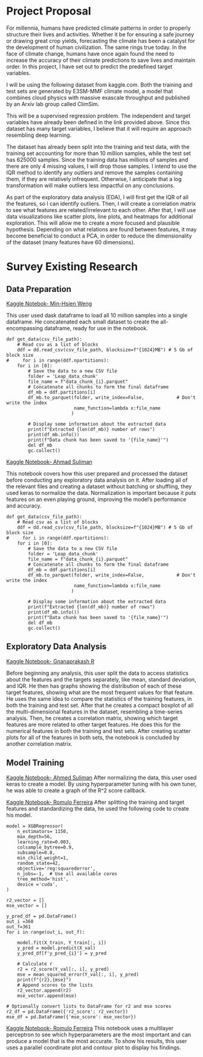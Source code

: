 # Project Proposal
For millennia, humans have predicted climate patterns in order to properly structure their lives and activities. Whether it be for ensuring a safe journey or drawing great crop yields, forecasting the climate has been a catalyst for the development of human civilization. The same rings true today. In the face of climate change, humans have once again found the need to increase the accuracy of their climate predictions to save lives and maintain order. In this project, I have set out to predict the predefined target variables.

I will be using the following dataset from kaggle.com. Both the training and test sets are generated by E3SM-MMF climate model, a model that combines cloud physics with massive exascale throughput and published by an Arxiv lab group called ClimSim.

This will be a supervised regression problem. The independent and target variables have already been defined in the link provided above. Since this dataset has many target variables, I believe that it will require an approach resembling deep learning.

The dataset has already been split into the training and test data, with the training set accounting for more than 10 million samples, while the test set has 625000 samples. Since the training data has millions of samples and there are only 4 missing values, I will drop those samples. I intend to use the IQR method to identify any outliers and remove the samples containing them, if they are relatively infrequent. Otherwise, I anticipate that a log transformation will make outliers less impactful on any conclusions.

As part of the exploratory data analysis (EDA), I will first get the IQR of all the features, so I can identify outliers. Then, I will create a correlation matrix to see what features are related/irrelevant to each other. After that, I will use data visualizations like scatter plots, line plots, and heatmaps for additional exploration. This will allow me to create a more focused and plausible hypothesis. Depending on what relations are found between features, it may become beneficial to conduct a PCA, in order to reduce the dimensionality of the dataset (many features have 60 dimensions).

# Survey Existing Research
## Data Preparation
[Kaggle Notebok- Min-Hsien Weng](https://www.kaggle.com/code/minhsienweng/leap-data-divided-to-small-chunks)

This user used dask dataframe to load all 10 million samples into a single dataframe. He concatenated each small dataset to create the all-encompassing dataframe, ready for use in the notebook.

```
def get_data(csv_file_path):    
    # Read csv as a list of blocks
    ddf = dd.read_csv(csv_file_path, blocksize=f"{1024}MB") # 5 Gb of block size
#     for i in range(ddf.npartitions):
    for i in [0]:    
        # Save the data to a new CSV file
        folder = 'Leap_data_chunk'
        file_name = f"data_chunk_{i}.parquet"
        # Concatenate all chunks to form the final dataframe
        df_mb = ddf.partitions[i]  
        df_mb.to_parquet(folder, write_index=False,            # Don't write the index
                         name_function=lambda x:file_name
                        )

        # Display some information about the extracted data
        print(f"Extracted {len(df_mb)} number of rows")
        print(df_mb.info())
        print(f"Data chunk has been saved to '{file_name}'")
        del df_mb
        gc.collect()
```
[Kaggle Notebook- Ahmad Suliman](https://www.kaggle.com/code/ahmedelneim/data-preparation-atmospheric-physics)

This notebook covers how this user prepared and processed the dataset before conducting any exploratory data analysis on it. After loading all of the relevant files and creating a dataset without batching or shuffling, they used keras to normalize the data. Normalization is important because it puts features on an even playing ground, improving the model’s performance and accuracy.

```
def get_data(csv_file_path):    
    # Read csv as a list of blocks
    ddf = dd.read_csv(csv_file_path, blocksize=f"{1024}MB") # 5 Gb of block size
#     for i in range(ddf.npartitions):
    for i in [0]:    
        # Save the data to a new CSV file
        folder = 'Leap_data_chunk'
        file_name = f"data_chunk_{i}.parquet"
        # Concatenate all chunks to form the final dataframe
        df_mb = ddf.partitions[i]  
        df_mb.to_parquet(folder, write_index=False,            # Don't write the index
                         name_function=lambda x:file_name
                        )

        # Display some information about the extracted data
        print(f"Extracted {len(df_mb)} number of rows")
        print(df_mb.info())
        print(f"Data chunk has been saved to '{file_name}'")
        del df_mb
        gc.collect()
```

## Exploratory Data Analysis
[Kaggle Notebook- Gnanaprakash R](https://www.kaggle.com/code/gnanaprakashr/leap-eda-notebook1)

Before beginning any analysis, this user split the data to access statistics about the features and the targets separately, like mean, standard deviation, and IQR. He then has graphs showing the distribution of each of these target features, showing what are the most frequent values for that feature. He uses the same idea to compare the statistics of the training features, in both the training and test set. After that he creates a compact boxplot of all the multi-dimensional features in the dataset, resembling a time-series analysis. Then, he creates a correlation matrix, showing which target features are more related to other target features. He does this for the numerical features in both the training and test sets. After creating scatter plots for all of the features in both sets, the notebook is concluded by another correlation matrix.


## Model Training
[Kaggle Notebook- Ahmed Suliman](https://www.kaggle.com/code/ahmedelneim/model-training-atmospheric-physics)
After normalizing the data, this user used keras to create a model. By using hyperparameter tuning with his own tuner, he was able to create a graph of the R^2 score callback.

[Kaggle Notebook- Romulo Ferreira](https://www.kaggle.com/code/romulol/leap-xgboost)
After splitting the training and target features and standardizing the data, he used the following code to create his model.

```
model = XGBRegressor(
    n_estimators= 1150,
    max_depth=56,
    learning_rate=0.003,
    colsample_bytree=0.9,
    subsample=0.8,
    min_child_weight=1,
    random_state=42,
    objective='reg:squarederror',
    n_jobs=-1,  # Use all available cores
    tree_method='hist',
    device ='cuda',
)

r2_vector = []
mse_vector = []

y_pred_df = pd.DataFrame()
out_i =360
out_f=361
for i in range(out_i, out_f):
    
    model.fit(X_train, Y_train[:, i]) 
    y_pred = model.predict(X_val)
    y_pred_df[f'y_pred_{i}'] = y_pred
    
    # Calculate r
    r2 = r2_score(Y_val[:, i], y_pred)
    mse = mean_squared_error(Y_val[:, i], y_pred)
    print(f"{r2},{mse}")
    # Append scores to the lists
    r2_vector.append(r2)
    mse_vector.append(mse)

# Optionally convert lists to DataFrame for r2 and mse scores
r2_df = pd.DataFrame({'r2_score': r2_vector})
mse_df = pd.DataFrame({'mse_score': mse_vector})
```

[Kaggle Notebook- Romulo Ferreira](https://www.kaggle.com/code/romulol/leap-mlp)
This notebook uses a multilayer perceptron to see which hyperparameters are the most important and can produce a model that is the most accurate. To show his results, this user uses a parallel coordinate plot and contour plot to display his findings.
